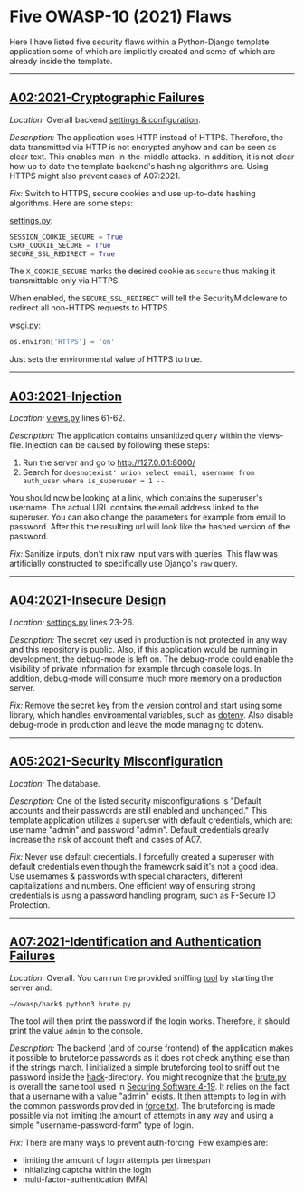 # Five OWASP-10 (2021) Flaws

Here I have listed five security flaws within a Python-Django template application some of which are implicitly created
and some of which are already inside the template.

---

## [A02:2021-Cryptographic Failures](https://owasp.org/Top10/A02_2021-Cryptographic_Failures/)

*Location:* Overall backend [settings & configuration](../mysite).

*Description:* The application uses HTTP instead of HTTPS. Therefore, the data transmitted via HTTP is not encrypted
anyhow and can be seen as clear text. This enables man-in-the-middle attacks. In addition, it is not clear how up to 
date the template backend's hashing algorithms are. Using HTTPS might also prevent cases of A07:2021.

*Fix:* Switch to HTTPS, secure cookies and use up-to-date hashing algorithms. Here are some steps:

[settings.py](../mysite/settings.py):
```python
SESSION_COOKIE_SECURE = True
CSRF_COOKIE_SECURE = True
SECURE_SSL_REDIRECT = True
```

The `X_COOKIE_SECURE` marks the desired cookie as `secure` thus making it transmittable only via HTTPS.

When enabled, the `SECURE_SSL_REDIRECT` will tell the SecurityMiddleware to redirect all non-HTTPS requests
to HTTPS.

[wsgi.py](../mysite/wsgi.py):
```python
os.environ['HTTPS'] = 'on'
```

Just sets the environmental value of HTTPS to true.

---

## [A03:2021-Injection](https://owasp.org/Top10/A03_2021-Injection/)

*Location:* [views.py](../polls/views.py) lines 61-62.

*Description:* The application contains unsanitized query within the views-file. Injection can be caused by following
these steps:

1. Run the server and go to http://127.0.0.1:8000/
2. Search for `doesnotexist' union select email, username from auth_user where is_superuser = 1 --`

You should now be looking at a link, which contains the superuser's username. The actual URL contains the email address
linked to the superuser. You can also change the parameters for example from email to password. After this the resulting
url will look like the hashed version of the password.

*Fix:* Sanitize inputs, don't mix raw input vars with queries. This flaw was artificially constructed to specifically use 
Django's `raw` query.

---

## [A04:2021-Insecure Design](https://owasp.org/Top10/A04_2021-Insecure_Design/)

*Location:* [settings.py](../mysite/settings.py) lines 23-26.

*Description:* The secret key used in production is not protected in any way and this repository is
public. Also, if this application would be running in development, the debug-mode is left on. The debug-mode
could enable the visibility of private information for example through console logs. In addition, debug-mode will consume
much more memory on a production server.

*Fix:* Remove the secret key from the version control and start using some library, which handles environmental 
variables, such as [dotenv](https://pypi.org/project/python-dotenv/). Also disable debug-mode in production and leave 
the mode managing to dotenv.

---

## [A05:2021-Security Misconfiguration](https://owasp.org/Top10/A05_2021-Security_Misconfiguration/)

*Location:* The database.

*Description:* One of the listed security misconfigurations is "Default accounts and their passwords are still enabled
and unchanged." This template application utilizes a superuser with default credentials, which are: username "admin" and
password "admin". Default credentials greatly increase the risk of account theft and cases of A07.

*Fix:* Never use default credentials. I forcefully created a superuser with default credentials even though the
framework said it's not a good idea. Use usernames & passwords with special characters, different capitalizations and
numbers. One efficient way of ensuring strong credentials is using a password handling program, such as F-Secure ID
Protection.

---

## [A07:2021-Identification and Authentication Failures](https://owasp.org/Top10/A07_2021-Identification_and_Authentication_Failures/)

*Location*: Overall. You can run the provided sniffing [tool](../hack/brute.py) by starting the server and:

```shell
~/owasp/hack$ python3 brute.py
```

The tool will then print the password if the login works. Therefore, it should print the value `admin` to the console.

*Description:* The backend (and of course frontend) of the application makes it possible to bruteforce passwords as it 
does not check anything else than if the strings match. I initialized a simple bruteforcing tool to sniff out the 
password inside the [hack](../hack)-directory. You might recognize that the [brute.py](../hack/brute.py) is overall the 
same tool used in [Securing Software 4-19](https://cybersecuritybase.mooc.fi/module-2.4/1-finding). It relies on the 
fact that a username with a value "admin" exists. It then attempts to log in with the common passwords provided in 
[force.txt](../hack/force.txt). The bruteforcing is made possible via not limiting the amount of attempts in any way and
using a simple "username-password-form" type of login.

*Fix:* There are many ways to prevent auth-forcing. Few examples are: 

- limiting the amount of login attempts per timespan
- initializing captcha within the login
- multi-factor-authentication (MFA)
